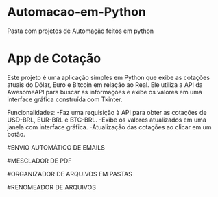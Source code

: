 # Automacao-em-Python

Pasta com projetos de Automação feitos em python


# App de Cotação
Este projeto é uma aplicação simples em Python que exibe as cotações atuais do Dólar, Euro e Bitcoin em relação ao Real. Ele utiliza a API da AwesomeAPI para buscar as informações e exibe os valores em uma interface gráfica construída com Tkinter.

Funcionalidades:
-Faz uma requisição à API para obter as cotações de USD-BRL, EUR-BRL e BTC-BRL.
-Exibe os valores atualizados em uma janela com interface gráfica.
-Atualização das cotações ao clicar em um botão.

#ENVIO AUTOMÁTICO DE EMAILS 

#MESCLADOR DE PDF

#ORGANIZADOR DE ARQUIVOS EM PASTAS

#RENOMEADOR DE ARQUIVOS

